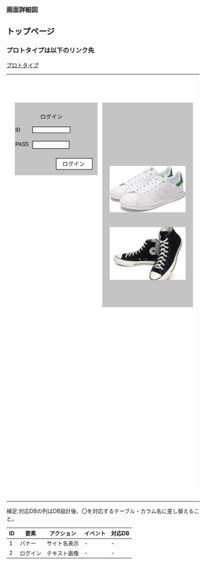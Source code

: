 ### 画面詳細図
## トップページ
### プロトタイプは以下のリンク先
[プロトタイプ](https://www.figma.com/file/JhQm9Ui1YHcfrlBxm0ZR7p/Untitled?node-id=0%3A1)
*****
<img src="../img/toppage.png" width="500">

*****
補足:対応DBの列はDB設計後、〇を対応するテーブル・カラム名に差し替えること。

|ID|要素|アクション|イベント|対応DB|
|--|----|---------|--------|------|
|1 |バナー|サイト名表示|- |- |
|2 |ログイン|テキスト画像|- |- |

